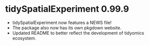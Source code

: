 # tidySpatialExperiment 0.99.9

* tidySpatialExperiment now features a NEWS file!
* The package also now has its own pkgdown website.
* Updated README to better reflect the development of tidyomics ecosystem. 
